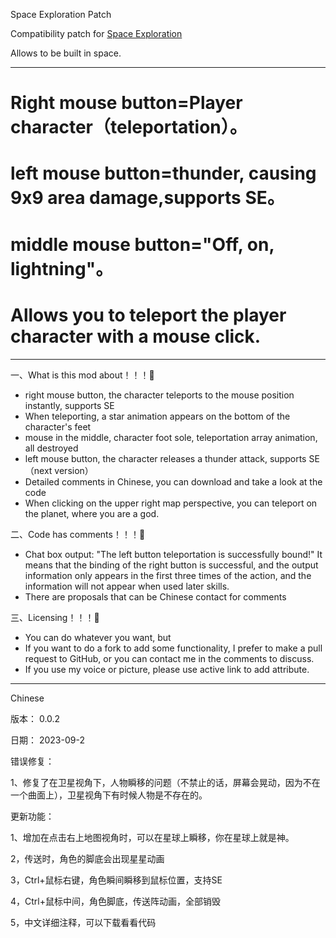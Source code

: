Space Exploration Patch

Compatibility patch for [Space Exploration](https://mods.factorio.com/mod/space-exploration)

Allows [        ](                                  ) to be built in space.

---------------------------------------------------------------------------------------------------  

#  Right mouse button=Player character（teleportation）。
#  left mouse button=thunder, causing 9x9 area damage,supports SE。
#  middle mouse button="Off, on, lightning"。

#  Allows you to teleport the player character with a mouse click.

---------------------------------------------------------------------------------------------------  

一、What is this mod about！！！💟
  
   *  right mouse button, the character teleports to the mouse position instantly, supports SE
   *  When teleporting, a star animation appears on the bottom of the character's feet    
   *  mouse in the middle, character foot sole, teleportation array animation, all destroyed
   *  left mouse button, the character releases a thunder attack, supports SE           （next version）
   *  Detailed comments in Chinese, you can download and take a look at the code
   * When clicking on the upper right map perspective, you can teleport on the planet, where you are a god.

二、Code has comments！！！💟
   
   *  Chat box output: "The left button teleportation is successfully bound!" It means that the binding of the right button is successful, and the output information only appears in the first three times of the action, and the information will not appear when
   used later skills.
   *  There are proposals that can be Chinese contact for comments

三、Licensing！！！💟
   
   *  You can do whatever you want, but
   *  If you want to do a fork to add some functionality, I prefer to make a pull request to GitHub, or you can contact me in the comments to discuss.
   *  If you use my voice or picture, please use active link to add attribute.
---------------------------------------------------------------------------------------------------  

Chinese

版本： 0.0.2

日期： 2023-09-2

错误修复：

1、修复了在卫星视角下，人物瞬移的问题（不禁止的话，屏幕会晃动，因为不在一个曲面上），卫星视角下有时候人物是不存在的。

更新功能：

1、增加在点击右上地图视角时，可以在星球上瞬移，你在星球上就是神。

2，传送时，角色的脚底会出现星星动画

3，Ctrl+鼠标右键，角色瞬间瞬移到鼠标位置，支持SE

4，Ctrl+鼠标中间，角色脚底，传送阵动画，全部销毁

5，中文详细注释，可以下载看看代码

